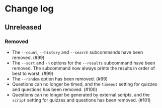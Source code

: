 # Change log
## Unreleased
### Removed
- The `--count`, `--history` and `--search` subcommands have been removed. (#99)
- The `--sort` and `-n` options for the `--results` subcommand have been removed. The subcommand now always prints the results in order of best to worst. (#99)
- The `--random` option has been removed. (#99)
- Questions can no longer be timed, and the `timeout` setting for quizzes and questions has been removed. (#100)
- Questions can no longer be generated by external scripts, and the `script` setting for quizzes and questions has been removed. (#101)
